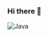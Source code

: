 ### Hi there 👋

![Java](https://img.shields.io/badge/Java-007396.svg?&style=for-the-badge&logo=Java&logoColor=white)
